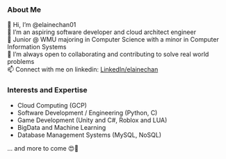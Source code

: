 <h3>About Me</h3>

👋 Hi, I’m @elainechan01 <br>
👀 I’m an aspiring software developer and cloud architect engineer <br>
🌱 Junior @ WMU majoring in Computer Science with a minor in Computer Information Systems <br>
💞️ I’m always open to collaborating and contributing to solve real world problems <br>
📫 Connect with me on linkedin: <a href="https://www.linkedin.com/in/elaine-yun-ru-chan-533a26196/">LinkedIn/elainechan</a> <br>

<h3>Interests and Expertise</h3>

* Cloud Computing (GCP)
* Software Development / Engineering (Python, C)
* Game Development (Unity and C#, Roblox and LUA)
* BigData and Machine Learning 
* Database Management Systems (MySQL, NoSQL)

... and more to come 😍🎉
